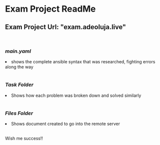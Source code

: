 # **Exam Project ReadMe**

## **Exam Project Url: "exam.adeoluja.live"**
<br>

### __*main.yaml*__
<li> shows the complete ansible syntax that was researched, fighting errors along the way
<br>
<br>

### __*Task Folder*__
<li> Shows how each problem was broken down and solved similarly
<br>
<br>

### __*Files Folder*__
<li> Shows document created to go into the remote server
<br>
<br>

Wish me success!!

